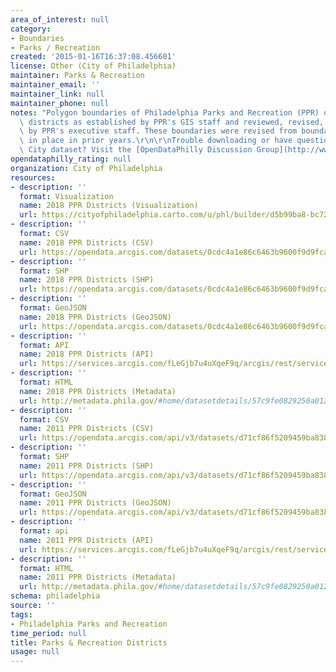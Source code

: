```yaml
---
area_of_interest: null
category:
- Boundaries
- Parks / Recreation
created: '2015-01-16T16:37:08.456601'
license: Other (City of Philadelphia)
maintainer: Parks & Recreation
maintainer_email: ''
maintainer_link: null
maintainer_phone: null
notes: "Polygon boundaries of Philadelphia Parks and Recreation (PPR) operational\
  \ districts as established by PPR's GIS staff and reviewed, revised, and approved\
  \ by PPR's executive staff. These boundaries were revised from boundaries that were\
  \ in place in prior years.\r\n\r\nTrouble downloading or have questions about this\
  \ City dataset? Visit the [OpenDataPhilly Discussion Group](http://www.phila.gov/data/discuss/)"
opendataphilly_rating: null
organization: City of Philadelphia
resources:
- description: ''
  format: Visualization
  name: 2018 PPR Districts (Visualization)
  url: https://cityofphiladelphia.carto.com/u/phl/builder/d5b99ba8-bc72-460b-8d95-2c29c1efdeb8/embed
- description: ''
  format: CSV
  name: 2018 PPR Districts (CSV)
  url: https://opendata.arcgis.com/datasets/0cdc4a1e86c6463b9600f9d9fca39875_0.csv
- description: ''
  format: SHP
  name: 2018 PPR Districts (SHP)
  url: https://opendata.arcgis.com/datasets/0cdc4a1e86c6463b9600f9d9fca39875_0.zip
- description: ''
  format: GeoJSON
  name: 2018 PPR Districts (GeoJSON)
  url: https://opendata.arcgis.com/datasets/0cdc4a1e86c6463b9600f9d9fca39875_0.geojson
- description: ''
  format: API
  name: 2018 PPR Districts (API)
  url: https://services.arcgis.com/fLeGjb7u4uXqeF9q/arcgis/rest/services/PPR_Districts_2018/FeatureServer/0/query?outFields=*&where=1%3D1
- description: ''
  format: HTML
  name: 2018 PPR Districts (Metadata)
  url: http://metadata.phila.gov/#home/datasetdetails/57c9fe0829250a01219e87a9/representationdetails/5ad75528b3a57726ff0dc00c/
- description: ''
  format: CSV
  name: 2011 PPR Districts (CSV)
  url: https://opendata.arcgis.com/api/v3/datasets/d71cf86f5209459ba838995969f055f0_0/downloads/data?format=csv&spatialRefId=4326&where=1%3D1
- description: ''
  format: SHP
  name: 2011 PPR Districts (SHP)
  url: https://opendata.arcgis.com/api/v3/datasets/d71cf86f5209459ba838995969f055f0_0/downloads/data?format=shp&spatialRefId=4326&where=1%3D1
- description: ''
  format: GeoJSON
  name: 2011 PPR Districts (GeoJSON)
  url: https://opendata.arcgis.com/api/v3/datasets/d71cf86f5209459ba838995969f055f0_0/downloads/data?format=geojson&spatialRefId=4326&where=1%3D1
- description: ''
  format: api
  name: 2011 PPR Districts (API)
  url: https://services.arcgis.com/fLeGjb7u4uXqeF9q/arcgis/rest/services/PPR_Districts_2011/FeatureServer
- description: ''
  format: HTML
  name: 2011 PPR Districts (Metadata)
  url: http://metadata.phila.gov/#home/datasetdetails/57c9fe0829250a01219e87a9/representationdetails/57c9fe0829250a01219e87ad/
schema: philadelphia
source: ''
tags:
- Philadelphia Parks and Recreation
time_period: null
title: Parks & Recreation Districts
usage: null
---
```

